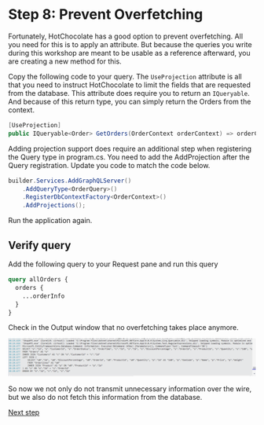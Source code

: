 # Step 8: Prevent Overfetching

Fortunately, HotChocolate has a good option to prevent overfetching. All you need for this is to apply an attribute. But because the queries you write during this workshop are meant to be usable as a reference afterward, you are creating a new method for this. 

Copy the following code to your query. The `UseProjection` attribute is all that you need to instruct HotChocolate to limit the fields that are requested from the database. This attribute does require you to return an `IQueryable`. And because of this return type, you can simply return the Orders from the context.

```csharp
[UseProjection]
public IQueryable<Order> GetOrders(OrderContext orderContext) => orderContext.Orders;
```
Adding projection support does require an additional step when registering the Query type in program.cs. 
You need to add the AddProjection after the Query registration. Update you code to match the code below.

```csharp
builder.Services.AddGraphQLServer()
    .AddQueryType<OrderQuery>()
    .RegisterDbContextFactory<OrderContext>()
    .AddProjections();
```

Run the application again.

## Verify query

Add the following query to your Request pane and run this query

```graphql
query allOrders {
  orders {
    ...orderInfo
  }
}
```

Check in the Output window that no overfetching takes place anymore.

![No overfetching](./images/No%20overfetching.png)

So now we not only do not transmit unnecessary information over the wire, but we also do not fetch this information from the database.

[Next step](./Step9.md)